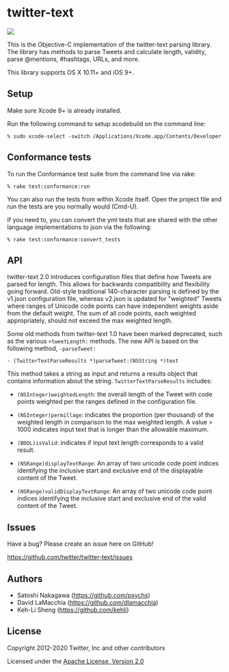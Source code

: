 # twitter-text

![](https://img.shields.io/cocoapods/v/twitter-text.svg)

This is the Objective-C implementation of the twitter-text parsing
library. The library has methods to parse Tweets and calculate length,
validity, parse @mentions, #hashtags, URLs, and more.

This library supports OS X 10.11+ and iOS 9+.

## Setup

Make sure Xcode 9+ is already installed.

Run the following command to setup xcodebuild on the command line:

```
% sudo xcode-select -switch /Applications/Xcode.app/Contents/Developer
```

## Conformance tests

To run the Conformance test suite from the command line via rake:

```
% rake test:conformance:run
```

You can also run the tests from within Xcode itself. Open the project
file and run the tests are you normally would (Cmd-U).

If you need to, you can convert the yml tests that are shared with the
other language implementations to json via the following:

```
% rake test:conformance:convert_tests
```

## API

twitter-text 2.0 introduces configuration files that define how Tweets
are parsed for length. This allows for backwards compatibility and
flexibility going forward. Old-style traditional 140-character parsing
is defined by the v1.json configuration file, whereas v2.json is
updated for "weighted" Tweets where ranges of Unicode code points can
have independent weights aside from the default weight. The sum of all
code points, each weighted appropriately, should not exceed the max
weighted length.

Some old methods from twitter-text 1.0 have been marked deprecated,
such as the various `+tweetLength:` methods. The new API is based on the
following method, `-parseTweet:`

```
- (TwitterTextParseResults *)parseTweet:(NSString *)text
```

This method takes a string as input and returns a results object that
contains information about the string. `TwitterTextParseResults`
includes:

* `(NSInteger)weightedLength`: the overall length of the Tweet with code points
weighted per the ranges defined in the configuration file.

* `(NSInteger)permillage`: indicates the proportion (per thousand) of the weighted
length in comparison to the max weighted length. A value > 1000
indicates input text that is longer than the allowable maximum.

* `(BOOL)isValid`: indicates if input text length corresponds to a valid
result.

* `(NSRange)displayTextRange`: An array of two unicode code point
indices identifying the inclusive start and exclusive end of the
displayable content of the Tweet.

* `(NSRange)validDisplayTextRange`: An array of two unicode code point
indices identifying the inclusive start and exclusive end of the valid
content of the Tweet.

## Issues

Have a bug? Please create an issue here on GitHub!

<https://github.com/twitter/twitter-text/issues>

## Authors

* Satoshi Nakagawa (<https://github.com/psychs>)
* David LaMacchia (<https://github.com/dlamacchia>)
* Keh-Li Sheng (<https://github.com/kehli>)

## License

Copyright 2012-2020 Twitter, Inc and other contributors

Licensed under the [Apache License, Version 2.0](http://www.apache.org/licenses/LICENSE-2.0)
